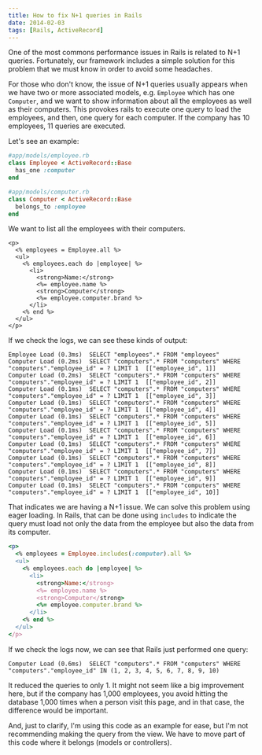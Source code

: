 ```yaml
---
title: How to fix N+1 queries in Rails
date: 2014-02-03
tags: [Rails, ActiveRecord]
---
```


One of the most commons performance issues in Rails is related to N+1 queries. Fortunately, our framework includes a simple solution for this problem that we must know in order to avoid some headaches.

For those who don't know, the issue of N+1 queries usually appears when we have two or more associated models, e.g. `Employee` which has one `Computer`, and we want to show information about all the employees as well as their computers. This provokes rails to execute one query to load the employees, and then, one query for each computer. If the company has 10 employees, 11 queries are executed.

Let's see an example:

```ruby
#app/models/employee.rb
class Employee < ActiveRecord::Base
  has_one :computer
end

#app/models/computer.rb
class Computer < ActiveRecord::Base
  belongs_to :employee
end
```

We want to list all the employees with their computers.

```erb
<p>
  <% employees = Employee.all %>
  <ul>
    <% employees.each do |employee| %>
      <li>
        <strong>Name:</strong>
        <%= employee.name %>
        <strong>Computer</strong>
        <%= employee.computer.brand %>
      </li>
    <% end %>
  </ul>
</p>
```

If we check the logs, we can see these kinds of output:

```
Employee Load (0.3ms)  SELECT "employees".* FROM "employees"
Computer Load (0.2ms)  SELECT "computers".* FROM "computers" WHERE "computers"."employee_id" = ? LIMIT 1  [["employee_id", 1]]
Computer Load (0.2ms)  SELECT "computers".* FROM "computers" WHERE "computers"."employee_id" = ? LIMIT 1  [["employee_id", 2]]
Computer Load (0.1ms)  SELECT "computers".* FROM "computers" WHERE "computers"."employee_id" = ? LIMIT 1  [["employee_id", 3]]
Computer Load (0.1ms)  SELECT "computers".* FROM "computers" WHERE "computers"."employee_id" = ? LIMIT 1  [["employee_id", 4]]
Computer Load (0.1ms)  SELECT "computers".* FROM "computers" WHERE "computers"."employee_id" = ? LIMIT 1  [["employee_id", 5]]
Computer Load (0.1ms)  SELECT "computers".* FROM "computers" WHERE "computers"."employee_id" = ? LIMIT 1  [["employee_id", 6]]
Computer Load (0.1ms)  SELECT "computers".* FROM "computers" WHERE "computers"."employee_id" = ? LIMIT 1  [["employee_id", 7]]
Computer Load (0.1ms)  SELECT "computers".* FROM "computers" WHERE "computers"."employee_id" = ? LIMIT 1  [["employee_id", 8]]
Computer Load (0.1ms)  SELECT "computers".* FROM "computers" WHERE "computers"."employee_id" = ? LIMIT 1  [["employee_id", 9]]
Computer Load (0.1ms)  SELECT "computers".* FROM "computers" WHERE "computers"."employee_id" = ? LIMIT 1  [["employee_id", 10]]
```

That indicates we are having a N+1 issue. We can solve this problem using eager loading. In Rails, that can be done using `includes` to indicate the query must load not only the data from the employee but also the data from its computer.

```ruby
<p>
  <% employees = Employee.includes(:computer).all %>
  <ul>
    <% employees.each do |employee| %>
      <li>
        <strong>Name:</strong>
        <%= employee.name %>
        <strong>Computer</strong>
        <%= employee.computer.brand %>
      </li>
    <% end %>
  </ul>
</p>
```

If we check the logs now, we can see that Rails just performed one query:

```
Computer Load (0.6ms)  SELECT "computers".* FROM "computers" WHERE "computers"."employee_id" IN (1, 2, 3, 4, 5, 6, 7, 8, 9, 10)
```

It reduced the queries to only 1. It might not seem like a big improvement here, but if the company has 1,000 employees, you avoid hitting the database 1,000 times when a person visit this page, and in that case, the difference would be important.

And, just to clarify, I'm using this code as an example for ease, but I'm not recommending making the query from the view. We have to move part of this code where it belongs (models or controllers).
